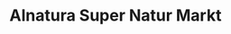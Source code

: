 ---
title: "Alnatura Super Natur Markt"
url: /hildesheim/alnatura-super-natur-markt/
shop: Supermarkt
---